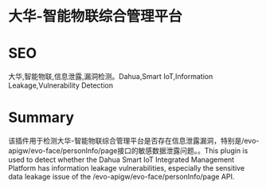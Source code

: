 # 大华-智能物联综合管理平台
# SEO
大华,智能物联,信息泄露,漏洞检测。Dahua,Smart IoT,Information Leakage,Vulnerability Detection
# Summary
该插件用于检测大华-智能物联综合管理平台是否存在信息泄露漏洞，特别是/evo-apigw/evo-face/personInfo/page接口的敏感数据泄露问题。。This plugin is used to detect whether the Dahua Smart IoT Integrated Management Platform has information leakage vulnerabilities, especially the sensitive data leakage issue of the /evo-apigw/evo-face/personInfo/page API.
